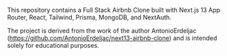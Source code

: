 This repository contains a Full Stack Airbnb Clone built with Next.js 13 App Router, React, Tailwind, Prisma, MongoDB, and NextAuth.

The project is derived from the work of the author AntonioErdeljac (https://github.com/AntonioErdeljac/next13-airbnb-clone) and is intended solely for educational purposes.